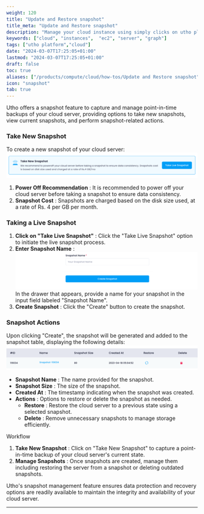 ```yaml
---
weight: 120
title: "Update and Restore snapshot"
title_meta: "Update and Restore snapshot"
description: "Manage your cloud instance using simply clicks on utho platform"
keywords: ["cloud", "instances",  "ec2", "server", "graph"]
tags: ["utho platform","cloud"]
date: "2024-03-07T17:25:05+01:00"
lastmod: "2024-03-07T17:25:05+01:00"
draft: false
toc: true
aliases: ["/products/compute/cloud/how-tos/Update and Restore snapshot"]
icon: "snapshot"
tab: true
---
```

Utho offers a snapshot feature to capture and manage point-in-time backups of your cloud server, providing options to take new snapshots, view current snapshots, and perform snapshot-related actions.

### Take New Snapshot

To create a new snapshot of your cloud server:![1718873381503](image/index/1718873381503.png)

1. **Power Off Recommendation** : It is recommended to power off your cloud server before taking a snapshot to ensure data consistency.
2. **Snapshot Cost** : Snapshots are charged based on the disk size used, at a rate of Rs. 4 per GB per month.

### Taking a Live Snapshot

1. **Click on "Take Live Snapshot"** : Click the "Take Live Snapshot" option to initiate the live snapshot process.
2. **Enter Snapshot Name** : ![1718873563147](image/index/1718873563147.png)In the drawer that appears, provide a name for your snapshot in the input field labeled "Snapshot Name".
3. **Create Snapshot** : Click the "Create" button to create the snapshot.

### Snapshot Actions

Upon clicking "Create", the snapshot will be generated and added to the snapshot table, displaying the following details:![1718873670172](image/index/1718873670172.png)

* **Snapshot Name** : The name provided for the snapshot.
* **Snapshot Size** : The size of the snapshot.
* **Created At** : The timestamp indicating when the snapshot was created.
* **Actions** : Options to restore or delete the snapshot as needed.
  * **Restore** : Restore the cloud server to a previous state using a selected snapshot.
  * **Delete** : Remove unnecessary snapshots to manage storage efficiently.

Workflow

1. **Take New Snapshot** : Click on "Take New Snapshot" to capture a point-in-time backup of your cloud server's current state.
2. **Manage Snapshots** : Once snapshots are created, manage them including restoring the server from a snapshot or deleting outdated snapshots.

Utho's snapshot management feature ensures data protection and recovery options are readily available to maintain the integrity and availability of your cloud server.

---
